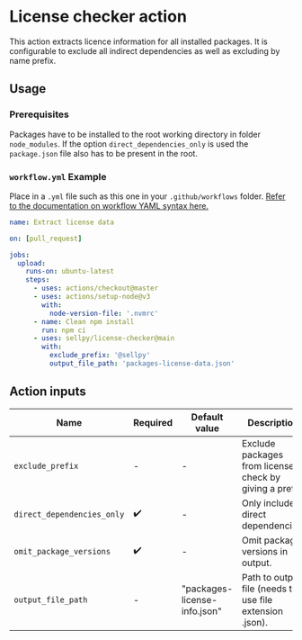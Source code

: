 # License checker action

This action extracts licence information for all installed packages. It is configurable to exclude all indirect dependencies as well as excluding by name prefix.

## Usage

### Prerequisites
Packages have to be installed to the root working directory in folder `node_modules`. If the option `direct_dependencies_only` is used the `package.json` file also has to be present in the root.

### `workflow.yml` Example

Place in a `.yml` file such as this one in your `.github/workflows` folder. [Refer to the documentation on workflow YAML syntax here.](https://help.github.com/en/articles/workflow-syntax-for-github-actions)

```yaml
name: Extract license data

on: [pull_request]

jobs:
  upload:
    runs-on: ubuntu-latest
    steps:
      - uses: actions/checkout@master
      - uses: actions/setup-node@v3
        with:
          node-version-file: '.nvmrc'
      - name: Clean npm install
        run: npm ci
      - uses: sellpy/license-checker@main
        with:
          exclude_prefix: '@sellpy'
          output_file_path: 'packages-license-data.json'
```
## Action inputs

| Name                       | Required | Default value                | Description |
|----------------------------|----------|------------------------------|-------------|
| `exclude_prefix`           | -        | -                            | Exclude packages from license check by giving a prefix. |
| `direct_dependencies_only` | ✔️        | -                            | Only include direct dependencies. |
| `omit_package_versions`    | ✔️        | -                            | Omit package versions in output. |
| `output_file_path`         | -        | "packages-license-info.json" | Path to output file (needs to use file extension .json). |
